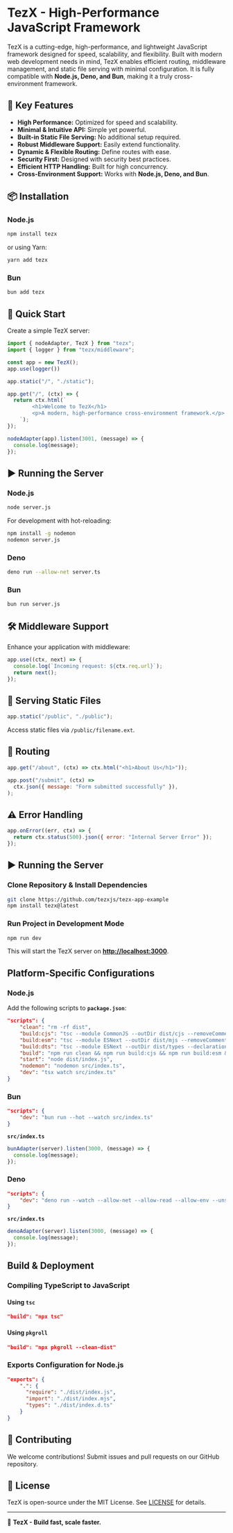 # TezX - High-Performance JavaScript Framework

TezX is a cutting-edge, high-performance, and lightweight JavaScript framework designed for speed, scalability, and flexibility. Built with modern web development needs in mind, TezX enables efficient routing, middleware management, and static file serving with minimal configuration. It is fully compatible with **Node.js, Deno, and Bun**, making it a truly cross-environment framework.

## 🚀 Key Features

- **High Performance:** Optimized for speed and scalability.
- **Minimal & Intuitive API:** Simple yet powerful.
- **Built-in Static File Serving:** No additional setup required.
- **Robust Middleware Support:** Easily extend functionality.
- **Dynamic & Flexible Routing:** Define routes with ease.
- **Security First:** Designed with security best practices.
- **Efficient HTTP Handling:** Built for high concurrency.
- **Cross-Environment Support:** Works with **Node.js, Deno, and Bun**.

## 📦 Installation

### Node.js

```bash
npm install tezx
```

or using Yarn:

```bash
yarn add tezx
```

<!-- ### Deno

```typescript
import { TezX } from "https://deno.land/x/tezx/mod.ts";
``` -->

### Bun

```bash
bun add tezx
```

## 🚀 Quick Start

Create a simple TezX server:

```javascript
import { nodeAdapter, TezX } from "tezx";
import { logger } from "tezx/middleware";

const app = new TezX();
app.use(logger())

app.static("/", "./static");

app.get("/", (ctx) => {
  return ctx.html(`
        <h1>Welcome to TezX</h1>
        <p>A modern, high-performance cross-environment framework.</p>
    `);
});

nodeAdapter(app).listen(3001, (message) => {
  console.log(message);
});
```

## ▶ Running the Server

### Node.js

```bash
node server.js
```

For development with hot-reloading:

```bash
npm install -g nodemon
nodemon server.js
```

### Deno

```bash
deno run --allow-net server.ts
```

### Bun

```bash
bun run server.js
```

## 🛠 Middleware Support

Enhance your application with middleware:

```javascript
app.use((ctx, next) => {
  console.log(`Incoming request: ${ctx.req.url}`);
  return next();
});
```

## 📂 Serving Static Files

```javascript
app.static("/public", "./public");
```

Access static files via `/public/filename.ext`.

## 🔀 Routing

```javascript
app.get("/about", (ctx) => ctx.html("<h1>About Us</h1>"));

app.post("/submit", (ctx) =>
  ctx.json({ message: "Form submitted successfully" }),
);
```

## ⚠️ Error Handling

```javascript
app.onError((err, ctx) => {
  return ctx.status(500).json({ error: "Internal Server Error" });
});
```

## ▶️ **Running the Server**

### **Clone Repository & Install Dependencies**

```bash
git clone https://github.com/tezxjs/tezx-app-example
npm install tezx@latest
```

### **Run Project in Development Mode**

```bash
npm run dev
```

This will start the TezX server on **<http://localhost:3000>**.

## **Platform-Specific Configurations**

### **Node.js**

Add the following scripts to **`package.json`**:

```json
"scripts": {
    "clean": "rm -rf dist",
    "build:cjs": "tsc --module CommonJS --outDir dist/cjs --removeComments",
    "build:esm": "tsc --module ESNext --outDir dist/mjs --removeComments",
    "build:dts": "tsc --module ESNext --outDir dist/types --declaration --emitDeclarationOnly",
    "build": "npm run clean && npm run build:cjs && npm run build:esm && npm run build:dts",
    "start": "node dist/index.js",
    "nodemon": "nodemon src/index.ts",
    "dev": "tsx watch src/index.ts"
}
```

### **Bun**

```json
"scripts": {
    "dev": "bun run --hot --watch src/index.ts"
}
```

**`src/index.ts`**

```typescript
bunAdapter(server).listen(3000, (message) => {
  console.log(message);
});
```

### **Deno**

```json
"scripts": {
    "dev": "deno run --watch --allow-net --allow-read --allow-env --unstable-sloppy-imports src/index.ts"
}
```

**`src/index.ts`**

```typescript
denoAdapter(server).listen(3000, (message) => {
  console.log(message);
});
```

## **Build & Deployment**

### **Compiling TypeScript to JavaScript**

#### **Using `tsc`**

```json
"build": "npx tsc"
```

#### **Using `pkgroll`**

```json
"build": "npx pkgroll --clean-dist"
```

### **Exports Configuration for Node.js**

```json
"exports": {
    ".": {
      "require": "./dist/index.js",
      "import": "./dist/index.mjs",
      "types": "./dist/index.d.ts"
    }
}
```

<!--
## 📖 Documentation

For full documentation, visit: [TezX Docs](https://tezx.dev/docs) -->

## 🤝 Contributing

We welcome contributions! Submit issues and pull requests on our GitHub repository.

<!--
## 👤 Author

**TezX Team**
📧 Email: <support@tezx.dev>
🌐 Website: [https://tezx.dev](https://tezx.dev) -->

## 📜 License

TezX is open-source under the MIT License. See [LICENSE](LICENSE) for details.

---

🚀 **TezX - Build fast, scale faster.**
